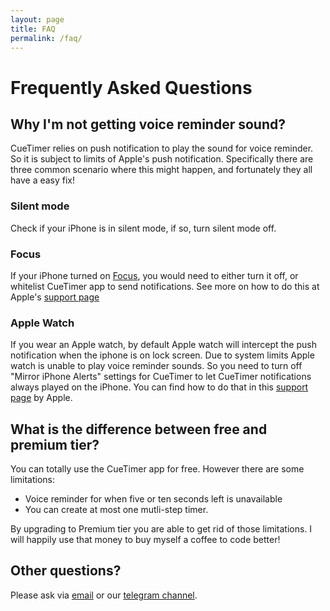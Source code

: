 ```yaml
---
layout: page
title: FAQ
permalink: /faq/
---
```


# Frequently Asked Questions

## Why I'm not getting voice reminder sound?
CueTimer relies on push notification to play the sound for voice reminder. So it is subject to limits of Apple's push notification. Specifically there are three common scenario where this might happen, and fortunately they all have a easy fix!

### Silent mode
Check if your iPhone is in silent mode, if so, turn silent mode off.

### Focus
If your iPhone turned on [Focus](https://support.apple.com/en-us/HT212608), you would need to either turn it off, or whitelist CueTimer app to send notifications. See more on how to do this at Apple's [support page](https://support.apple.com/en-us/HT212608)

### Apple Watch
If you wear an Apple watch, by default Apple watch will intercept the push notification when the iphone is on lock screen. Due to system limits Apple watch is unable to play voice reminder sounds. So you need to turn off "Mirror iPhone Alerts" settings for CueTimer to let CueTimer notifications always played on the iPhone. You can find how to do that in this [support page](https://support.apple.com/en-us/HT204791) by Apple.

## What is the difference between free and premium tier?

You can totally use the CueTimer app for free. However there are some limitations:
- Voice reminder for when five or ten seconds left is unavailable
- You can create at most one mutli-step timer.

By upgrading to Premium tier you are able to get rid of those limitations. I will happily use that money to buy myself a coffee to code better!

## Other questions?

Please ask via [email](cuetimersupport@packetfly.app) or our [telegram channel](https://t.me/cuetimer).
